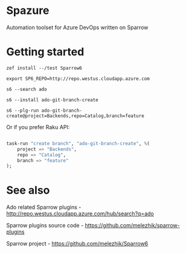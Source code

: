 # Spazure

Automation toolset for Azure DevOps written on Sparrow


# Getting started

    zef install --/test Sparrow6
    
    export SP6_REPO=http://repo.westus.cloudapp.azure.com
    
    s6 --search ado

    s6 --install ado-git-branch-create

    s6 --plg-run ado-git-branch-create@project=Backends,repo=Catalog,branch=feature
    
Or if you prefer Raku API:

```raku

task-run "create branch", "ado-git-branch-create", %(
    project => "Backends",
    repo => "Catalog",
    branch => "feature"
);

```
# See also

Ado related Sparrow plugins - http://repo.westus.cloudapp.azure.com/hub/search?q=ado

Sparrow plugins source code - https://github.com/melezhik/sparrow-plugins

Sparrow project - https://github.com/melezhik/Sparrow6

